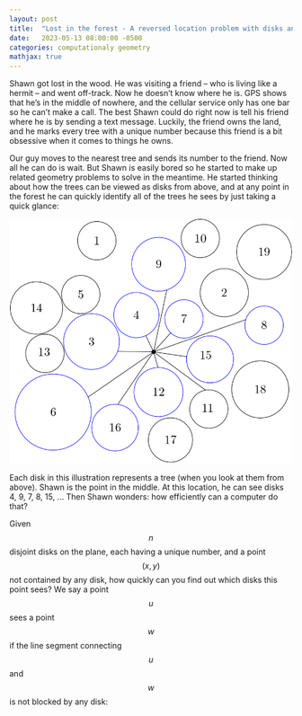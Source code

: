 ```yaml
---
layout: post
title:  "Lost in the forest - A reversed location problem with disks and points on the plane"
date:   2023-05-13 08:00:00 -0500
categories: computationaly geometry
mathjax: true
--- 
```


Shawn got lost in the wood. 
He was visiting a friend – who is living like a hermit – and went off-track. 
Now he doesn’t know where he is. GPS shows that he’s in the middle of nowhere, 
and the cellular service only has one bar so he can’t make a call. 
The best Shawn could do right now is tell his friend where he is by sending a text message. 
Luckily, the friend owns the land, and he marks every tree with a unique number because 
this friend is a bit obsessive when it comes to things he owns.

Our guy moves to the nearest tree and sends its number to the friend. 
Now all he can do is wait. 
But Shawn is easily bored so he started to make up related geometry problems to solve in the meantime. 
He started thinking about how the trees can be viewed as disks from above, 
and at any point in the forest he can quickly identify all of the trees he sees by just taking a quick glance:

![fig1](/static/blog-posts/reversed-location-problem/fig1.png)

Each disk in this illustration represents a tree (when you look at them from above). 
Shawn is the point in the middle. At this location, he can see disks 4, 9, 7, 8, 15, …
Then Shawn wonders: how efficiently can a computer do that?

Given $$n$$ disjoint disks on the plane, each having a unique number, and a point $$(x, y)$$ not contained by any disk, 
how quickly can you find out which disks this point sees? 
We say a point $$u$$ sees a point $$w$$ if the line segment connecting $$u$$ and $$w$$ is not blocked by any disk:




